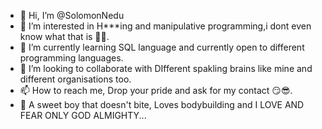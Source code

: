 - 👋 Hi, I’m @SolomonNedu
- 👀 I’m interested in H***ing and manipulative programming,i dont even know what that is 🤷‍♂️.
- 🌱 I’m currently learning SQL language and currently open to different programming languages.
- 💞️ I’m looking to collaborate with DIfferent spakling brains like mine and different organisations too.
- 📫 How to reach me, Drop your pride and ask for my contact 😏😎.
- 🍫 A sweet boy that doesn't bite, Loves bodybuilding and I LOVE AND FEAR ONLY GOD ALMIGHTY...
<!---
SolomonNedu/SolomonNedu is a ✨ special ✨ repository because its `README.md` (this file) appears on your GitHub profile.
You can click the Preview link to take a look at your changes.
--->
